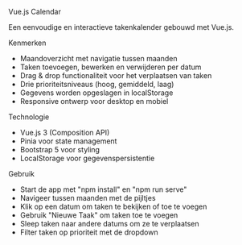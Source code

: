 Vue.js Calendar

Een eenvoudige en interactieve takenkalender gebouwd met Vue.js.

Kenmerken

- Maandoverzicht met navigatie tussen maanden
- Taken toevoegen, bewerken en verwijderen per datum
- Drag & drop functionaliteit voor het verplaatsen van taken
- Drie prioriteitsniveaus (hoog, gemiddeld, laag)
- Gegevens worden opgeslagen in localStorage
- Responsive ontwerp voor desktop en mobiel

Technologie

- Vue.js 3 (Composition API)
- Pinia voor state management
- Bootstrap 5 voor styling
- LocalStorage voor gegevenspersistentie

Gebruik

- Start de app met "npm install" en "npm run serve"
- Navigeer tussen maanden met de pijltjes
- Klik op een datum om taken te bekijken of toe te voegen
- Gebruik "Nieuwe Taak" om taken toe te voegen
- Sleep taken naar andere datums om ze te verplaatsen
- Filter taken op prioriteit met de dropdown
